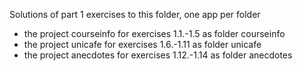 Solutions of part 1 exercises to this folder, one app per folder

- the project courseinfo for exercises 1.1.-1.5 as folder courseinfo
- the project unicafe for exercises 1.6.-1.11 as folder unicafe
- the project anecdotes for exercises 1.12.-1.14 as folder anecdotes
